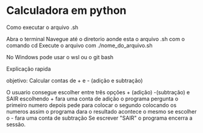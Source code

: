 # Calculadora em python 

Como executar o arquivo .sh

Abra o terminal
Navegue até o diretorio aonde esta o arquivo .sh com o comando cd
Execute o arquivo com ./nome_do_arquivo.sh

No Windows pode usar o wsl ou o git bash

Explicação rapida 

objetivo: Calcular contas de + e - (adição e subtração)

O usuario consegue escolher entre três opções + (adição) -(subtração) e SAIR 
escolhendo + fara uma conta de adição o programa pergunta o primeiro numero depois pede para colocar o segundo colocando os numeros assim o programa dara o resultado 
acontece o mesmo se escolher o - fara uma conta de subtração
Se escrever "SAIR" o programa encerra a sessão.
